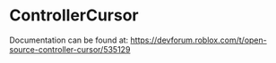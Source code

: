 # ControllerCursor
 
Documentation can be found at: https://devforum.roblox.com/t/open-source-controller-cursor/535129
